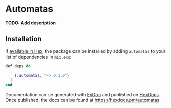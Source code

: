 # Automatas

**TODO: Add description**

## Installation

If [available in Hex](https://hex.pm/docs/publish), the package can be installed
by adding `automatas` to your list of dependencies in `mix.exs`:

```elixir
def deps do
  [
    {:automatas, "~> 0.1.0"}
  ]
end
```

Documentation can be generated with [ExDoc](https://github.com/elixir-lang/ex_doc)
and published on [HexDocs](https://hexdocs.pm). Once published, the docs can
be found at <https://hexdocs.pm/automatas>.

